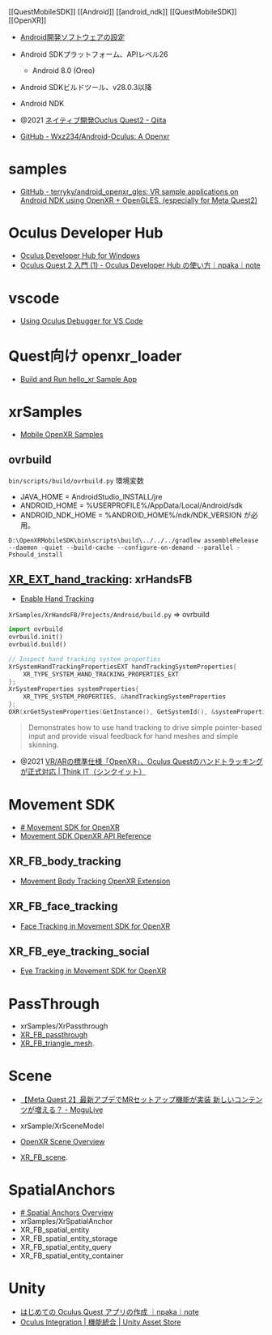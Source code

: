 [[QuestMobileSDK]]
[[Android]]
[[android_ndk]]
[[QuestMobileSDK]]
[[OpenXR]]

- [Android開発ソフトウェアの設定](https://developer.oculus.com/documentation/native/android/mobile-studio-setup-android/)

- Android SDKプラットフォーム、APIレベル26
	- Android 8.0 (Oreo)
- Android SDKビルドツール、v28.0.3以降
- Android NDK

- @2021 [ネイティブ開発Ouclus Quest2 - Qiita](https://qiita.com/tkymt/items/f40d201c42a88da23824)

- [GitHub - Wxz234/Android-Oculus: A Openxr](https://github.com/Wxz234/Android-Oculus)

# samples
- [GitHub - terryky/android_openxr_gles: VR sample applications on Android NDK using OpenXR + OpenGLES. (especially for Meta Quest2)](https://github.com/terryky/android_openxr_gles)

# Oculus Developer Hub

- [Oculus Developer Hub for Windows](https://developer.oculus.com/downloads/package/oculus-developer-hub-win/)
- [Oculus Quest 2 入門 (1) - Oculus Developer Hub の使い方｜npaka｜note](https://note.com/npaka/n/nc18d61e25c85)

# vscode
- [Using Oculus Debugger for VS Code](https://developer.oculus.com/documentation/native/android/ts-oculus-debugger/)

# Quest向け openxr_loader
- [Build and Run hello_xr Sample App](https://developer.oculus.com/documentation/native/android/mobile-build-run-hello-xr-app/)

# xrSamples
- [Mobile OpenXR Samples](https://developer.oculus.com/documentation/native/android/mobile-openxr-sample/)

## ovrbuild
`bin/scripts/build/ovrbuild.py`
環境変数
- JAVA_HOME = AndroidStudio_INSTALL/jre
- ANDROID_HOME = %USERPROFILE%/AppData/Local/Android/sdk
- ANDROID_NDK_HOME = %ANDROID_HOME%/ndk/NDK_VERSION
が必用。

`D:\OpenXRMobileSDK\bin\scripts\build\../../../gradlew assembleRelease --daemon -quiet --build-cache --configure-on-demand --parallel -Pshould_install`

##  [XR_EXT_hand_tracking](https://microsoft.github.io/OpenXR-MixedReality/openxr_preview/specs/openxr.html#XR_EXT_hand_tracking): xrHandsFB
- [Enable Hand Tracking](https://developer.oculus.com/documentation/native/android/mobile-hand-tracking/)

`XrSamples/XrHandsFB/Projects/Android/build.py` => ovrbuild

```python
import ovrbuild
ovrbuild.init()
ovrbuild.build()
```

```c++
// Inspect hand tracking system properties
XrSystemHandTrackingPropertiesEXT handTrackingSystemProperties{
	XR_TYPE_SYSTEM_HAND_TRACKING_PROPERTIES_EXT
};
XrSystemProperties systemProperties{
	XR_TYPE_SYSTEM_PROPERTIES, &handTrackingSystemProperties
};
OXR(xrGetSystemProperties(GetInstance(), GetSystemId(), &systemProperties));
```

> Demonstrates how to use hand tracking to drive simple pointer-based input and provide visual feedback for hand meshes and simple skinning.

- @2021 [VR/ARの標準仕様「OpenXR」、Oculus Questのハンドトラッキングが正式対応 | Think IT（シンクイット）](https://thinkit.co.jp/article/19064)

# Movement SDK
- [# Movement SDK for OpenXR](https://developer.oculus.com/documentation/native/android/move-overview/)
- [Movement SDK OpenXR API Reference](https://developer.oculus.com/documentation/native/android/move-ref-api/)

## XR_FB_body_tracking
- [Movement Body Tracking OpenXR Extension](https://developer.oculus.com/documentation/native/android/move-body-tracking/)

## XR_FB_face_tracking
- [Face Tracking in Movement SDK for OpenXR](https://developer.oculus.com/documentation/native/android/move-face-tracking/)

## XR_FB_eye_tracking_social
- [Eye Tracking in Movement SDK for OpenXR](https://developer.oculus.com/documentation/native/android/move-eye-tracking/)

# PassThrough
- xrSamples/XrPassthrough
- [XR_FB_passthrough](https://www.oculus.com/lynx/?u=https%3A%2F%2Fregistry.khronos.org%2FOpenXR%2Fspecs%2F1.0%2Fhtml%2Fxrspec.html%23XR_FB_passthrough&e=AT2UPomIZ9jR7kOdzmMWnGa_G0B-j_Wc6QXVBwNoPRG85qJJ1YKV9kYP1IXaRsRfJgGbEWLpqdVusNU7_-X9tTCbSLGeFpBYwTm1MLD8qCV2xvIrqDNqqBEyoJaMqtPRZSjAxsITjSnDCmk5wA6i9IWoJmPSievmJrOYqw) 
- [XR_FB_triangle_mesh](https://www.oculus.com/lynx/?u=https%3A%2F%2Fregistry.khronos.org%2FOpenXR%2Fspecs%2F1.0%2Fhtml%2Fxrspec.html%23XR_FB_triangle_mesh&e=AT2UPomIZ9jR7kOdzmMWnGa_G0B-j_Wc6QXVBwNoPRG85qJJ1YKV9kYP1IXaRsRfJgGbEWLpqdVusNU7_-X9tTCbSLGeFpBYwTm1MLD8qCV2xvIrqDNqqBEyoJaMqtPRZSjAxsITjSnDCmk5wA6i9IWoJmPSievmJrOYqw).

# Scene
- [【Meta Quest 2】最新アプデでMRセットアップ機能が実装 新しいコンテンツが増える？ - MoguLive](https://www.moguravr.com/meta-quest-2-9/)

- xrSample/XrSceneModel
- [OpenXR Scene Overview](https://developer.oculus.com/documentation/native/android/openxr-scene-overview/)
- [XR_FB_scene](https://www.oculus.com/lynx/?u=https%3A%2F%2Fregistry.khronos.org%2FOpenXR%2Fspecs%2F1.0%2Fhtml%2Fxrspec.html%23XR_FB_scene&e=AT3BlXnZRaCRe3CYW1HdeKPUir-iED7cVDTAHr6XyLkO37MChTgxY1YrEI7GFnRp17TK4YdZtwvxQm8P4u9abNA9LZPRsf8jKfnIgHGZb1RYPTl0aOvKq-7awsGtsHnUClFcQTbONNOj1wlX721aYOppizfRCy3s0sIO8Q).

# SpatialAnchors
- [# Spatial Anchors Overview](https://developer.oculus.com/documentation/native/android/openxr-lsa-overview/)
- xrSamples/XrSpatialAnchor
-   XR_FB_spatial_entity
-   XR_FB_spatial_entity_storage
-   XR_FB_spatial_entity_query
-   XR_FB_spatial_entity_container
 
# Unity
- [はじめての Oculus Quest アプリの作成 ｜npaka｜note](https://note.com/npaka/n/n749a134d0c11)
- [Oculus Integration | 機能統合 | Unity Asset Store](https://assetstore.unity.com/packages/tools/integration/oculus-integration-82022)
